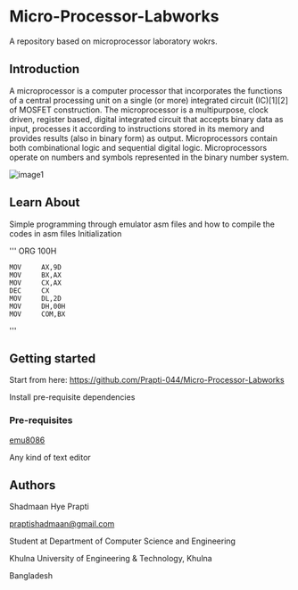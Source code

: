 # Micro-Processor-Labworks
A repository based on microprocessor laboratory wokrs. 

## Introduction

A microprocessor is a computer processor that incorporates the functions of a central processing unit on a single (or more) integrated circuit (IC)[1][2] of MOSFET construction. The microprocessor is a multipurpose, clock driven, register based, digital integrated circuit that accepts binary data as input, processes it according to instructions stored in its memory and provides results (also in binary form) as output. Microprocessors contain both combinational logic and sequential digital logic. Microprocessors operate on numbers and symbols represented in the binary number system.

![image1](https://user-images.githubusercontent.com/31363580/85218146-42d81300-b3b9-11ea-999a-754ab13d6a65.jpg)

## Learn About

Simple programming through emulator
asm files and how to compile the codes in asm files
Initialization

'''
    ORG     100H
    
    MOV     AX,9D
    MOV     BX,AX
    MOV     CX,AX
    DEC     CX
    MOV     DL,2D
    MOV     DH,00H 
    MOV     COM,BX
'''

## Getting started

Start from here: https://github.com/Prapti-044/Micro-Processor-Labworks

Install pre-requisite dependencies

### Pre-requisites

[emu8086](https://emu8086-microprocessor-emulator.en.softonic.com/)

Any kind of text editor

## Authors

Shadmaan Hye Prapti

praptishadmaan@gmail.com

Student at Department of Computer Science and Engineering

Khulna University of Engineering & Technology, Khulna

Bangladesh

